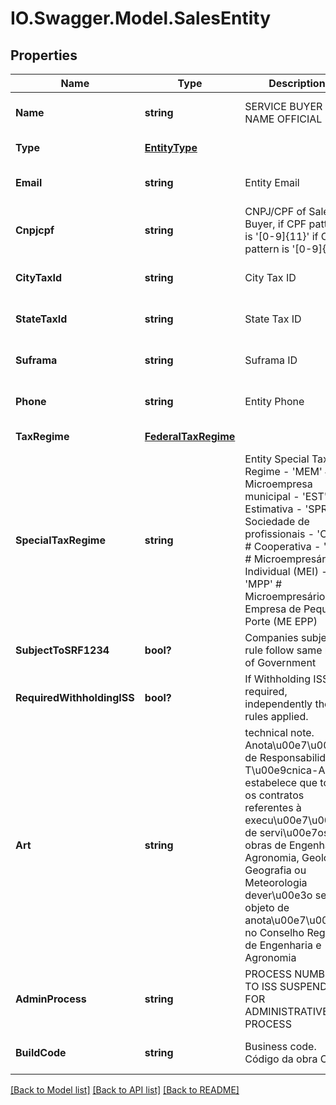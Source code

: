 # IO.Swagger.Model.SalesEntity
## Properties

Name | Type | Description | Notes
------------ | ------------- | ------------- | -------------
**Name** | **string** | SERVICE BUYER NAME OFFICIAL | [optional] [default to null]
**Type** | [**EntityType**](EntityType.md) |  | [default to null]
**Email** | **string** | Entity Email | [optional] [default to null]
**Cnpjcpf** | **string** | CNPJ/CPF of Sales Buyer, if CPF pattern is &#39;[0-9]{11}&#39; if CNPJ pattern is &#39;[0-9]{14}&#39; | [optional] [default to null]
**CityTaxId** | **string** | City Tax ID | [optional] [default to null]
**StateTaxId** | **string** | State Tax ID | [optional] [default to null]
**Suframa** | **string** | Suframa ID | [optional] [default to null]
**Phone** | **string** | Entity Phone | [optional] [default to null]
**TaxRegime** | [**FederalTaxRegime**](FederalTaxRegime.md) |  | [default to null]
**SpecialTaxRegime** | **string** | Entity Special Tax Regime  - &#39;MEM&#39; # Microempresa municipal - &#39;EST&#39; # Estimativa - &#39;SPR&#39; # Sociedade de profissionais - &#39;COP&#39; # Cooperativa - &#39;MEI&#39; # Microempresário Individual (MEI) - &#39;MPP&#39; # Microempresário e Empresa de Pequeno Porte (ME EPP)  | [optional] [default to null]
**SubjectToSRF1234** | **bool?** | Companies subject to rule follow same rule of Government | [optional] [default to null]
**RequiredWithholdingISS** | **bool?** | If Withholding ISS is required, independently the rules applied. | [optional] [default to null]
**Art** | **string** | technical note. Anota\\u00e7\\u00e3o de Responsabilidade T\\u00e9cnica-ART, estabelece que todos os contratos referentes à  execu\\u00e7\\u00e3o de servi\\u00e7os ou obras de Engenharia, Agronomia, Geologia, Geografia ou Meteorologia dever\\u00e3o ser objeto de anota\\u00e7\\u00e3o no Conselho Regional de Engenharia e Agronomia | [optional] [default to null]
**AdminProcess** | **string** | PROCESS NUMBER TO ISS SUSPENDED FOR ADMINISTRATIVE PROCESS | [optional] [default to null]
**BuildCode** | **string** | Business code. Código da obra OBRA | [optional] [default to null]

[[Back to Model list]](../README.md#documentation-for-models) [[Back to API list]](../README.md#documentation-for-api-endpoints) [[Back to README]](../README.md)

